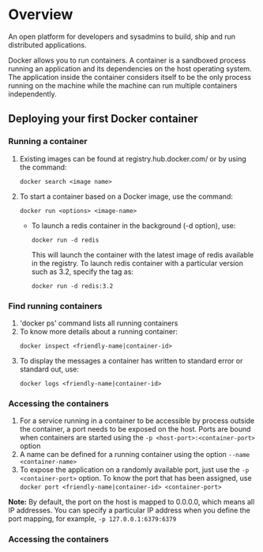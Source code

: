# Overview

An open platform for developers and sysadmins to build, ship and run distributed applications.

Docker allows you to run containers. A container is a sandboxed process running an application and its dependencies on the host operating system. The application inside the container considers itself to be the only process running on the machine while the machine can run multiple containers independently.

## Deploying your first Docker container

### Running a container

1. Existing images can be found at registry.hub.docker.com/ or by using the command: 
   ```
   docker search <image name>
   ```
2. To start a container based on a Docker image, use the command: 
    ```
    docker run <options> <image-name>
    ```
    - To launch a redis container in the background (-d option), use: 
      ```
      docker run -d redis
      ```
      This will launch the container with the latest image of redis available in the registry. To launch redis container with a particular version such as 3.2, specify the tag as:
      ```
      docker run -d redis:3.2
      ```

### Find running containers

1. 'docker ps' command lists all running containers
2. To know more details about a running container: 
   ```
   docker inspect <friendly-name|container-id>
   ```
3. To display the messages a container has written to standard error or standard out, use: 
   ```
   docker logs <friendly-name|container-id>
   ```

### Accessing the containers

1. For a service running in a container to be accessible by process outside the container, a port needs to be exposed on the host. Ports are bound when containers are started using the 
```-p <host-port>:<container-port>``` option
2. A name can be defined for a running container using the option ```--name <container-name>```
3. To expose the application on a randomly available port, just use the ```-p <container-port>``` option. To know the port that has been assigned, use ```docker port <friendly-name|container-id> <container-port>```

**Note:** By default, the port on the host is mapped to 0.0.0.0, which means all IP addresses. You can specify a particular IP address when you define the port mapping, for example, ```-p 127.0.0.1:6379:6379```

### Accessing the containers
